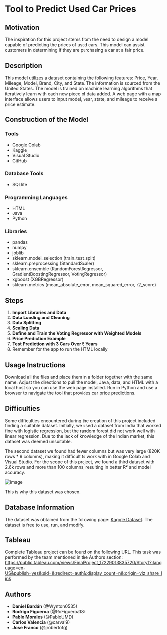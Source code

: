 # Tool to Predict Used Car Prices

## Motivation
The inspiration for this project stems from the need to design a model capable of predicting the prices of used cars. This model can assist customers in determining if they are purchasing a car at a fair price.

## Description
This model utilizes a dataset containing the following features: Price, Year, Mileage, Model, Brand, City, and State. The information is sourced from the United States. The model is trained on machine learning algorithms that iteratively learn with each new piece of data added. A web page with a map interface allows users to input model, year, state, and mileage to receive a price estimate.

## Construction of the Model

### Tools
- Google Colab
- Kaggle
- Visual Studio
- GitHub

### Database Tools
- SQLlite

### Programming Languages
- HTML
- Java
- Python

### Libraries
- pandas
- numpy
- joblib
- sklearn.model_selection (train_test_split)
- sklearn.preprocessing (StandardScaler)
- sklearn.ensemble (RandomForestRegressor, GradientBoostingRegressor, VotingRegressor)
- xgboost (XGBRegressor)
- sklearn.metrics (mean_absolute_error, mean_squared_error, r2_score)


## Steps

1. **Import Libraries and Data**
2. **Data Loading and Cleaning**
3. **Data Splitting**
4. **Scaling Data**
5. **Define and Train the Voting Regressor with Weighted Models**
6. **Price Prediction Example**
7. **Test Prediction with 3 Cars Over 5 Years**
8. Remember for the app to run the HTML locally 


## Usage Instructions
Download all the files and place them in a folder together with the same name. Adjust the directions to pull the model, Java, data, and HTML with a local host so you can use the web page installed. Run in Python and use a browser to navigate the tool that provides car price predictions.

## Difficulties
Some difficulties encountered during the creation of this project included finding a suitable dataset. Initially, we used a dataset from India that worked fine with logistic regression, but the random forest did not work well with linear regression. Due to the lack of knowledge of the Indian market, this dataset was deemed unsuitable.

The second dataset we found had fewer columns but was very large (820K rows * 9 columns), making it difficult to work with in Google Colab and Visual Studio. For the scope of this project, we found a third dataset with 2.6k rows and more than 100 columns, resulting in better R² and model accuracy.

![image](https://github.com/user-attachments/assets/f5be3422-cdd2-453e-b21a-ebd7e7d30e90)


This is why this dataset was chosen.

## Database Information
The dataset was obtained from the following page: [Kaggle Dataset](https://www.kaggle.com/datasets/tymekurban/new-cars-usa-202223-dataset). The dataset is free to use, run, and modify.

## Tableau 
Complete Tableau project can be found on the following URL. This task was performed by the team mentioned in the Authors section:
https://public.tableau.com/views/FinalProject_17229013835720/Story1?:language=en-US&publish=yes&:sid=&:redirect=auth&:display_count=n&:origin=viz_share_link

## Authors
- **Daniel Bardán** (@Wynton0535)
- **Rodrigo Figueroa** (@RoFigueroa18)
- **Pablo Morales** (@PabloUMD)
- **Carlos Valencia** (@carval9)
- **Jose Franco** (@jrobertofg)
